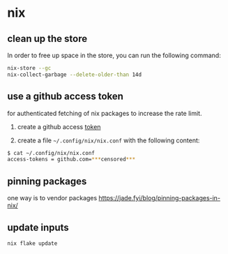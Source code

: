 # nix

## clean up the store

In order to free up space in the store, you can run the following command:

```bash
nix-store --gc
nix-collect-garbage --delete-older-than 14d
```

## use a github access token

for authenticated fetching of nix packages to increase the rate limit.

1) create a github access [token](https://github.com/settings/tokens?type=beta)

2) create a file `~/.config/nix/nix.conf` with the following content:

```bash
$ cat ~/.config/nix/nix.conf
access-tokens = github.com=***censored***
```

## pinning packages

one way is to vendor packages https://jade.fyi/blog/pinning-packages-in-nix/


## update inputs

```bash
nix flake update
```
